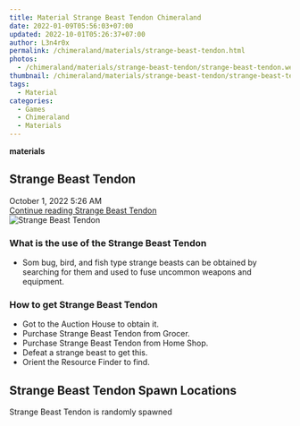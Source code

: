 ```yaml
---
title: Material Strange Beast Tendon Chimeraland
date: 2022-01-09T05:56:03+07:00
updated: 2022-10-01T05:26:37+07:00
author: L3n4r0x
permalink: /chimeraland/materials/strange-beast-tendon.html
photos:
  - /chimeraland/materials/strange-beast-tendon/strange-beast-tendon.webp
thumbnail: /chimeraland/materials/strange-beast-tendon/strange-beast-tendon.webp
tags:
  - Material
categories:
  - Games
  - Chimeraland
  - Materials
---
```


<section id="bootstrap-wrapper">
  <link
    rel="stylesheet"
    href="https://cdn.statically.io/gh/dimaslanjaka/Web-Manajemen/40ac3225/css/bootstrap-4.5-wrapper.css"
  />
  <div
    class="row g-0 border rounded overflow-hidden flex-md-row mb-4 shadow-sm position-relative bg-light text-dark"
  >
    <div class="col p-4 d-flex flex-column position-static">
      <strong class="d-inline-block mb-2 text-success">materials</strong>
      <h2 class="mb-0">Strange Beast Tendon</h2>
      <div class="mb-1 text-muted">October 1, 2022 5:26 AM</div>
      <a
        href="/chimeraland/materials/strange-beast-tendon.html"
        class="stretched-link d-none"
        >Continue reading Strange Beast Tendon</a
      >
    </div>
    <div class="col-auto d-none d-lg-block">
      <img
        src="/chimeraland/materials/strange-beast-tendon/strange-beast-tendon.webp"
        alt="Strange Beast Tendon"
      />
    </div>
  </div>
  <div class="row bg-light text-dark">
    <div class="col-lg-6 col-12 mb-2">
      <div class="card">
        <div class="card-body">
          <h3 class="card-title">
            What is the use of the Strange Beast Tendon
          </h3>
          <div class="card-text">
            <ul>
              <li>
                Som bug, bird, and fish type strange beasts can be obtained by
                searching for them and used to fuse uncommon weapons and
                equipment.
              </li>
            </ul>
          </div>
        </div>
      </div>
    </div>
    <div class="col-lg-6 col-12 mb-2">
      <div class="card">
        <div class="card-body">
          <h3 class="card-title">How to get Strange Beast Tendon</h3>
          <div class="card-text">
            <ul>
              <li>Got to the Auction House to obtain it.</li>
              <li>Purchase Strange Beast Tendon from Grocer.</li>
              <li>Purchase Strange Beast Tendon from Home Shop.</li>
              <li>Defeat a strange beast to get this.</li>
              <li>Orient the Resource Finder to find.</li>
            </ul>
          </div>
        </div>
      </div>
    </div>
    <div class="col-12 mb-2">
      <h2>Strange Beast Tendon Spawn Locations</h2>
      <p>Strange Beast Tendon is randomly spawned</p>
    </div>
  </div>
</section>